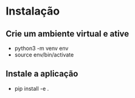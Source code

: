 # Instalação
## Crie um ambiente virtual e ative
* python3 -m venv env
* source env/bin/activate

## Instale a aplicação
* pip install -e .
